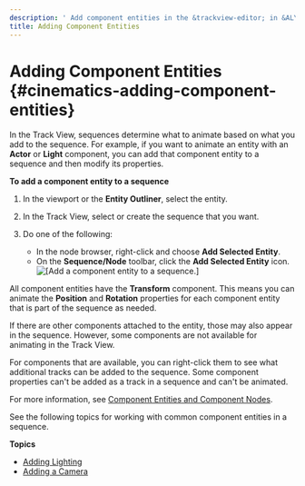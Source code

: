```yaml
---
description: ' Add component entities in the &trackview-editor; in &ALYlong;. '
title: Adding Component Entities
---
```

# Adding Component Entities {#cinematics-adding-component-entities}

In the Track View, sequences determine what to animate based on what you add to the sequence\. For example, if you want to animate an entity with an **Actor** or **Light** component, you can add that component entity to a sequence and then modify its properties\.

**To add a component entity to a sequence**

1. In the viewport or the **Entity Outliner**, select the entity\.

1. In the Track View, select or create the sequence that you want\.

1. Do one of the following:
   + In the node browser, right\-click and choose **Add Selected Entity**\.
   + On the **Sequence/Node** toolbar, click the **Add Selected Entity** icon\.
![\[Add a component entity to a sequence.\]](/images/userguide/cinematics/cinematics-track-view-editor-adding-a-component-entity.png)

All component entities have the **Transform** component\. This means you can animate the **Position** and **Rotation** properties for each component entity that is part of the sequence as needed\.

If there are other components attached to the entity, those may also appear in the sequence\. However, some components are not available for animating in the Track View\.

For components that are available, you can right\-click them to see what additional tracks can be added to the sequence\. Some component properties can't be added as a track in a sequence and can't be animated\.

For more information, see [Component Entities and Component Nodes](/docs/userguide/cinematics/track-view/nodes-component-entity.md)\.

See the following topics for working with common component entities in a sequence\.

**Topics**
+ [Adding Lighting](/docs/userguide/cinematics/adding-lighting-to-scenes.md)
+ [Adding a Camera](/docs/userguide/cinematics/cameras-intro.md)